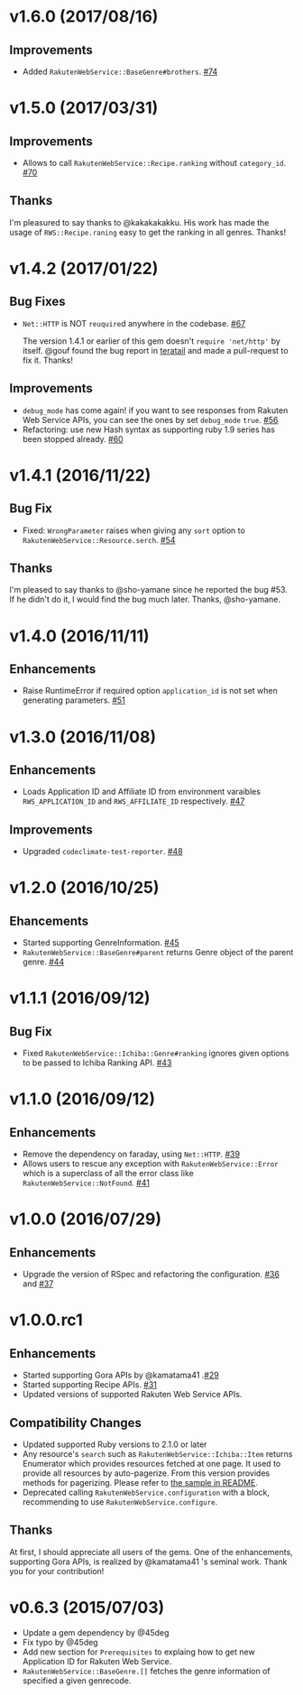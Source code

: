 # v1.6.0 (2017/08/16)

## Improvements

* Added `RakutenWebService::BaseGenre#brothers`. [#74](https://github.com/rakuten-ws/rws-ruby-sdk/pull/74)

# v1.5.0 (2017/03/31)

## Improvements

* Allows to call `RakutenWebService::Recipe.ranking` without `category_id`. [#70](https://github.com/rakuten-ws/rws-ruby-sdk/pull/70)

## Thanks

I'm pleasured to say thanks to @kakakakakku. His work has made the usage of `RWS::Recipe.raning` easy to get the ranking in all genres.
Thanks!

# v1.4.2 (2017/01/22)

## Bug Fixes

* `Net::HTTP` is NOT `reuquire`d anywhere in the codebase. [#67](https://github.com/rakuten-ws/rws-ruby-sdk/pull/67)

   The version 1.4.1 or earlier of this gem doesn't `require 'net/http'` by itself.
   @gouf found the bug report in [teratail](https://teratail.com/questions/62804) and made a pull-request to fix it. Thanks!

## Improvements

* `debug_mode` has come again! if you want to see responses from Rakuten Web Service APIs, you can see the ones by set `debug_mode` `true`. [#56](https://github.com/rakuten-ws/rws-ruby-sdk/pull/56)
* Refactoring: use new Hash syntax as supporting ruby 1.9 series has been stopped already. [#60](https://github.com/rakuten-ws/rws-ruby-sdk/pull/60)

# v1.4.1 (2016/11/22)

## Bug Fix

* Fixed: `WrongParameter` raises when giving any `sort` option to `RakutenWebService::Resource.serch`. [#54](https://github.com/rakuten-ws/rws-ruby-sdk/pull/54)

## Thanks

I'm pleased to say thanks to @sho-yamane since he reported the bug #53. If he didn't do it, I would find the bug much later.
Thanks, @sho-yamane.


# v1.4.0 (2016/11/11)

## Enhancements

* Raise RuntimeError if required option `application_id` is not set when generating parameters. [#51](https://github.com/rakuten-ws/rws-ruby-sdk/pull/51)


# v1.3.0 (2016/11/08)

## Enhancements

* Loads Application ID and Affiliate ID from environment varaibles `RWS_APPLICATION_ID` and `RWS_AFFILIATE_ID` respectively. [#47](https://github.com/rakuten-ws/rws-ruby-sdk/pull/47)

## Improvements

* Upgraded `codeclimate-test-reporter`. [#48](https://github.com/rakuten-ws/rws-ruby-sdk/pull/48)

# v1.2.0 (2016/10/25)

## Ehancements

* Started supporting GenreInformation. [#45](https://github.com/rakuten-ws/rws-ruby-sdk/pull/45)
* `RakutenWebService::BaseGenre#parent` returns Genre object of the parent genre. [#44](https://github.com/rakuten-ws/rws-ruby-sdk/pull/44)

# v1.1.1 (2016/09/12)

## Bug Fix

* Fixed `RakutenWebService::Ichiba::Genre#ranking` ignores given options to be passed to Ichiba Ranking API. [#43](https://github.com/rakuten-ws/rws-ruby-sdk/pull/43)

# v1.1.0 (2016/09/12)

## Enhancements

* Remove the dependency on faraday, using `Net::HTTP`. [#39](https://github.com/rakuten-ws/rws-ruby-sdk/pull/39)
* Allows users to rescue any exception with `RakutenWebService::Error` which is a superclass of all the error class like `RakutenWebService::NotFound`. [#41](https://github.com/rakuten-ws/rws-ruby-sdk/pull/41)

# v1.0.0 (2016/07/29)

## Enhancements

* Upgrade the version of RSpec and refactoring the configuration. [#36](https://github.com/rakuten-ws/rws-ruby-sdk/pull/36) and [#37](https://github.com/rakuten-ws/rws-ruby-sdk/pull/36)

# v1.0.0.rc1

## Enhancements

* Started supporting Gora APIs by @kamatama41 .[#29](https://github.com/rakuten-ws/rws-ruby-sdk/pull/29)
* Started supporting Recipe APIs. [#31](https://github.com/rakuten-ws/rws-ruby-sdk/pull/31)
* Updated versions of supported Rakuten Web Service APIs.

## Compatibility Changes

* Updated supported Ruby versions to 2.1.0 or later
* Any resource's `search` such as `RakutenWebService::Ichiba::Item` returns Enumerator which provides resources fetched at one page.
  It used to provide all resources by auto-pagerize. From this version provides methods for pagerizing. Please refer to [the sample in README](https://github.com/rakuten-ws/rws-ruby-sdk/blob/master/README.md#pagerizing).
* Deprecated calling `RakutenWebService.configuration` with a block, recommending to use `RakutenWebService.configure`.

## Thanks

At first, I should appreciate all users of the gems.
One of the enhancements, supporting Gora APIs, is realized by @kamatama41 's seminal work.
Thank you for your contribution!

# v0.6.3 (2015/07/03)

* Update a gem dependency by @45deg
* Fix typo by @45deg
* Add new section for `Prerequisites` to explaing how to get new Application ID for Rakuten Web Service.
* `RakutenWebService::BaseGenre.[]` fetches the genre information of specified a given genrecode.
